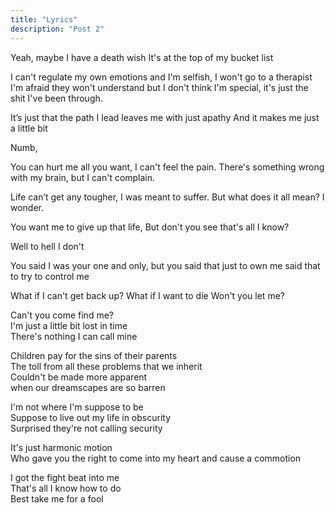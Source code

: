 ```yaml
---
title: "Lyrics"
description: "Post 2"
---
```


Yeah, maybe I have a death wish
It's at the top of my bucket list

I can't regulate my own emotions
and I'm selfish, I won't go to a therapist
I'm afraid they won't understand but
I don't think I'm special, it's just the shit I've been through.


It’s just that the path I lead leaves me with just apathy
And it makes me just a little bit

Numb,

You can hurt me all you want, I can't feel the pain.
There's something wrong with my brain, but I can't complain.

Life can’t get any tougher, I was meant to suffer.
But what does it all mean? I wonder.

You want me to give up that life,
But don't you see that's all I know?

Well to hell I don't

You said I was your one and only,
but you said that just to own me
said that to try to control me

What if I can't get back up?
What if I want to die
Won't you let me?


Can't you come find me?  
I'm just a little bit lost in time  
There's nothing I can call mine  


Children pay for the sins of their parents  
The toll from all these problems that we inherit  
Couldn't be made more apparent  
when our dreamscapes are so barren  


I'm not where I'm suppose to be  
Suppose to live out my life in obscurity  
Surprised they're not calling security  

It's just harmonic motion  
Who gave you the right to come into my heart and cause a commotion  


I got the fight beat into me  
That's all I know how to do  
Best take me for a fool  